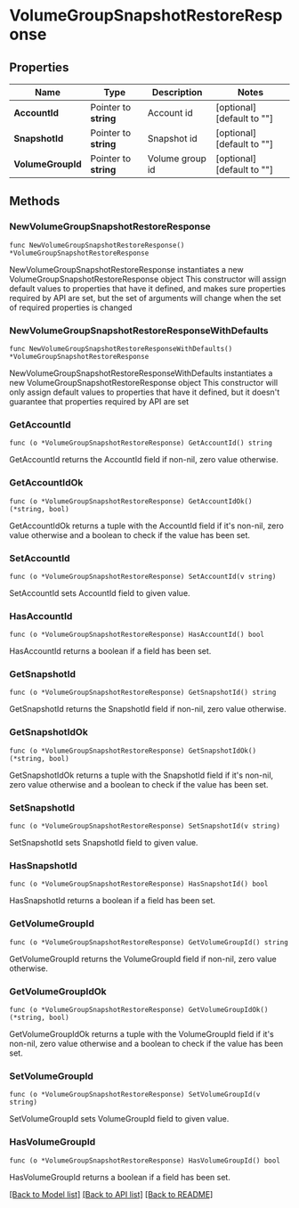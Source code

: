 # VolumeGroupSnapshotRestoreResponse

## Properties

Name | Type | Description | Notes
------------ | ------------- | ------------- | -------------
**AccountId** | Pointer to **string** | Account id | [optional] [default to ""]
**SnapshotId** | Pointer to **string** | Snapshot id | [optional] [default to ""]
**VolumeGroupId** | Pointer to **string** | Volume group id | [optional] [default to ""]

## Methods

### NewVolumeGroupSnapshotRestoreResponse

`func NewVolumeGroupSnapshotRestoreResponse() *VolumeGroupSnapshotRestoreResponse`

NewVolumeGroupSnapshotRestoreResponse instantiates a new VolumeGroupSnapshotRestoreResponse object
This constructor will assign default values to properties that have it defined,
and makes sure properties required by API are set, but the set of arguments
will change when the set of required properties is changed

### NewVolumeGroupSnapshotRestoreResponseWithDefaults

`func NewVolumeGroupSnapshotRestoreResponseWithDefaults() *VolumeGroupSnapshotRestoreResponse`

NewVolumeGroupSnapshotRestoreResponseWithDefaults instantiates a new VolumeGroupSnapshotRestoreResponse object
This constructor will only assign default values to properties that have it defined,
but it doesn't guarantee that properties required by API are set

### GetAccountId

`func (o *VolumeGroupSnapshotRestoreResponse) GetAccountId() string`

GetAccountId returns the AccountId field if non-nil, zero value otherwise.

### GetAccountIdOk

`func (o *VolumeGroupSnapshotRestoreResponse) GetAccountIdOk() (*string, bool)`

GetAccountIdOk returns a tuple with the AccountId field if it's non-nil, zero value otherwise
and a boolean to check if the value has been set.

### SetAccountId

`func (o *VolumeGroupSnapshotRestoreResponse) SetAccountId(v string)`

SetAccountId sets AccountId field to given value.

### HasAccountId

`func (o *VolumeGroupSnapshotRestoreResponse) HasAccountId() bool`

HasAccountId returns a boolean if a field has been set.

### GetSnapshotId

`func (o *VolumeGroupSnapshotRestoreResponse) GetSnapshotId() string`

GetSnapshotId returns the SnapshotId field if non-nil, zero value otherwise.

### GetSnapshotIdOk

`func (o *VolumeGroupSnapshotRestoreResponse) GetSnapshotIdOk() (*string, bool)`

GetSnapshotIdOk returns a tuple with the SnapshotId field if it's non-nil, zero value otherwise
and a boolean to check if the value has been set.

### SetSnapshotId

`func (o *VolumeGroupSnapshotRestoreResponse) SetSnapshotId(v string)`

SetSnapshotId sets SnapshotId field to given value.

### HasSnapshotId

`func (o *VolumeGroupSnapshotRestoreResponse) HasSnapshotId() bool`

HasSnapshotId returns a boolean if a field has been set.

### GetVolumeGroupId

`func (o *VolumeGroupSnapshotRestoreResponse) GetVolumeGroupId() string`

GetVolumeGroupId returns the VolumeGroupId field if non-nil, zero value otherwise.

### GetVolumeGroupIdOk

`func (o *VolumeGroupSnapshotRestoreResponse) GetVolumeGroupIdOk() (*string, bool)`

GetVolumeGroupIdOk returns a tuple with the VolumeGroupId field if it's non-nil, zero value otherwise
and a boolean to check if the value has been set.

### SetVolumeGroupId

`func (o *VolumeGroupSnapshotRestoreResponse) SetVolumeGroupId(v string)`

SetVolumeGroupId sets VolumeGroupId field to given value.

### HasVolumeGroupId

`func (o *VolumeGroupSnapshotRestoreResponse) HasVolumeGroupId() bool`

HasVolumeGroupId returns a boolean if a field has been set.


[[Back to Model list]](../README.md#documentation-for-models) [[Back to API list]](../README.md#documentation-for-api-endpoints) [[Back to README]](../README.md)


